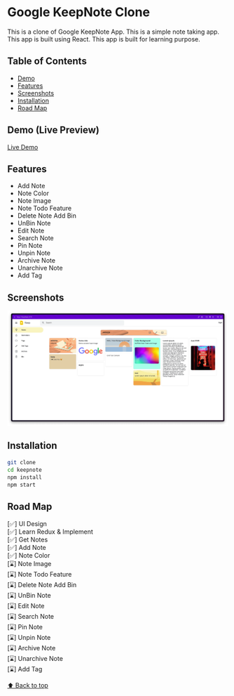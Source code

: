 # Google KeepNote Clone

This is a clone of Google KeepNote App. This is a simple note taking app. This app is built using React. This app is built for learning purpose.

## Table of Contents

- [Demo](#demo)
- [Features](#features)
- [Screenshots](#screenshots)
- [Installation](#installation)
- [Road Map](#road-map)

## Demo (Live Preview)

[Live Demo](#)

## Features

- Add Note
- Note Color
- Note Image
- Note Todo Feature
- Delete Note Add Bin
- UnBin Note
- Edit Note
- Search Note
- Pin Note
- Unpin Note
- Archive Note
- Unarchive Note
- Add Tag

## Screenshots

![Screenshot](./readme_assets/ss1.png)

## Installation

```bash
git clone 
cd keepnote
npm install
npm start
```


## Road Map

[✅] UI Design <br />
[✅] Learn Redux & Implement <br />
[✅] Get Notes <br />
[✅] Add Note <br />
[✅] Note Color <br />
[⌛] Note Image <br />
[⌛] Note Todo Feature <br />
[⌛] Delete Note Add Bin <br />
[⌛] UnBin Note <br />
[⌛] Edit Note <br />
[⌛] Search Note <br />
[⌛] Pin Note <br />
[⌛] Unpin Note <br />
[⌛] Archive Note <br />
[⌛] Unarchive Note <br />
[⌛] Add Tag <br />


[⬆ Back to top](#table-of-contents)


